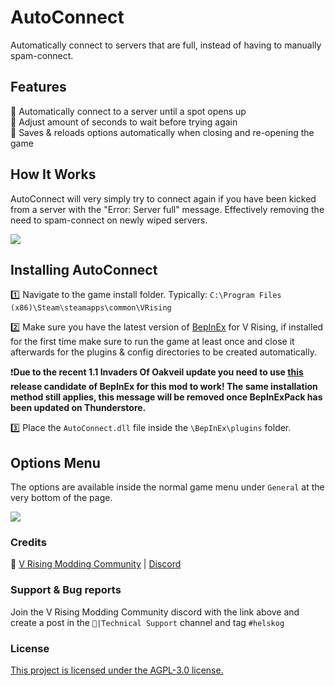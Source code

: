 ﻿# AutoConnect
Automatically connect to servers that are full, instead of having to manually spam-connect.

## Features
🔁 Automatically connect to a server until a spot opens up<br>
🔧 Adjust amount of seconds to wait before trying again<br>
📌 Saves & reloads options automatically when closing and re-opening the game<br>

## How It Works
AutoConnect will very simply try to connect again if you have been kicked from a server with the "Error: Server full" message. Effectively removing the need to spam-connect on newly wiped servers.

![](https://github.com/helskog/AutoConnect/blob/master/preview.gif)

## Installing AutoConnect
1️⃣ Navigate to the game install folder. Typically: `C:\Program Files (x86)\Steam\steamapps\common\VRising`<br>

2️⃣ Make sure you have the latest version of [BepInEx](https://thunderstore.io/c/v-rising/p/BepInEx/BepInExPack_V_Rising/) for V Rising, if installed for the first time make sure to run the game at least once and close it afterwards for the plugins & config directories to be created automatically.<br>

❗**Due to the recent 1.1 Invaders Of Oakveil update you need to use [this](https://github.com/decaprime/VRising-Modding/releases/tag/1.733.2) release candidate of BepInEx for this mod to work! The same installation method still applies, this message will be removed once BepInExPack has been updated on Thunderstore.**

3️⃣ ️Place the `AutoConnect.dll` file inside the `\BepInEx\plugins` folder.<br>

## Options Menu
The options are available inside the normal game menu under `General` at the very bottom of the page.

<img src="https://i.ibb.co/tpvQGJY6/Discord-O3-Jbdqt-GGM.png"/>

### Credits
🧛 [V Rising Modding Community](https://wiki.vrisingmods.com/)  |  [Discord](https://discord.com/invite/QG2FmueAG9)

### Support & Bug reports
Join the V Rising Modding Community discord with the link above and create a post in the `🙋|Technical Support` channel and tag `#helskog` 

### License
[This project is licensed under the AGPL-3.0 license.](https://choosealicense.com/licenses/agpl-3.0/#)
